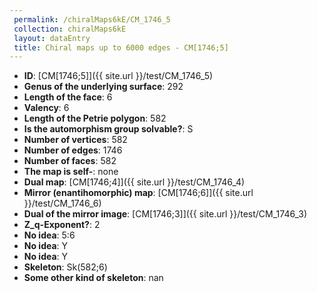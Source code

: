 ```yaml
--- 
 permalink: /chiralMaps6kE/CM_1746_5 
 collection: chiralMaps6kE
 layout: dataEntry
 title: Chiral maps up to 6000 edges - CM[1746;5]
---
```


- **ID**: [CM[1746;5]]({{ site.url }}/test/CM_1746_5)
- **Genus of the underlying surface**: 292
- **Length of the face**: 6
- **Valency**: 6
- **Length of the Petrie polygon**: 582
- **Is the automorphism group solvable?**: S
- **Number of vertices**: 582
- **Number of edges**: 1746
- **Number of faces**: 582
- **The map is self-**: none
- **Dual map**: [CM[1746;4]]({{ site.url }}/test/CM_1746_4)
- **Mirror (enantihomorphic) map**: [CM[1746;6]]({{ site.url }}/test/CM_1746_6)
- **Dual of the mirror image**: [CM[1746;3]]({{ site.url }}/test/CM_1746_3)
- **Z_q-Exponent?**: 2
- **No idea**:  5:6
- **No idea**: Y
- **No idea**: Y
- **Skeleton**: Sk(582;6)
- **Some other kind of skeleton**: nan
